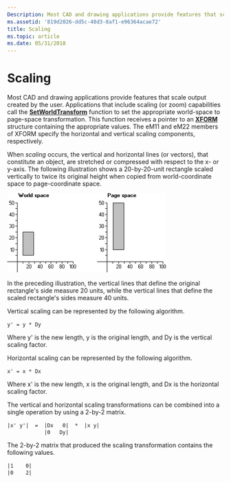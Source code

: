 ```yaml
---
Description: Most CAD and drawing applications provide features that scale output created by the user.
ms.assetid: '819d2026-dd5c-48d3-8af1-e96364acae72'
title: Scaling
ms.topic: article
ms.date: 05/31/2018
---
```


# Scaling

Most CAD and drawing applications provide features that scale output created by the user. Applications that include scaling (or zoom) capabilities call the [**SetWorldTransform**](/windows/desktop/api/Wingdi/nf-wingdi-setworldtransform) function to set the appropriate world-space to page-space transformation. This function receives a pointer to an [**XFORM**](/windows/win32/api/wingdi/ns-wingdi-xform) structure containing the appropriate values. The eM11 and eM22 members of XFORM specify the horizontal and vertical scaling components, respectively.

When *scaling* occurs, the vertical and horizontal lines (or vectors), that constitute an object, are stretched or compressed with respect to the x- or y-axis. The following illustration shows a 20-by-20-unit rectangle scaled vertically to twice its original height when copied from world-coordinate space to page-coordinate space.

![illustration showing a small rectangle in the world space and a taller one in the page space](images/cstrn-10.png)

In the preceding illustration, the vertical lines that define the original rectangle's side measure 20 units, while the vertical lines that define the scaled rectangle's sides measure 40 units.

Vertical scaling can be represented by the following algorithm.

``` syntax
y' = y * Dy 
```

Where y' is the new length, y is the original length, and Dy is the vertical scaling factor.

Horizontal scaling can be represented by the following algorithm.

``` syntax
x' = x * Dx 
```

Where x' is the new length, x is the original length, and Dx is the horizontal scaling factor.

The vertical and horizontal scaling transformations can be combined into a single operation by using a 2-by-2 matrix.

``` syntax
|x' y'|  =  |Dx   0|  *  |x y| 
            |0   Dy| 
```

The 2-by-2 matrix that produced the scaling transformation contains the following values.

``` syntax
|1    0| 
|0    2| 
```

 

 



